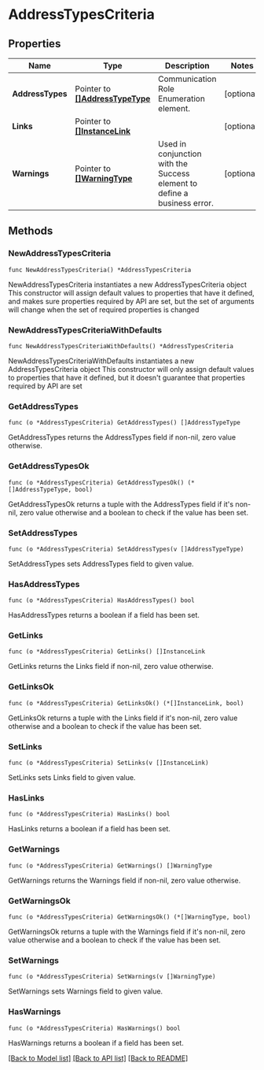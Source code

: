 # AddressTypesCriteria

## Properties

Name | Type | Description | Notes
------------ | ------------- | ------------- | -------------
**AddressTypes** | Pointer to [**[]AddressTypeType**](AddressTypeType.md) | Communication Role Enumeration element. | [optional] 
**Links** | Pointer to [**[]InstanceLink**](InstanceLink.md) |  | [optional] 
**Warnings** | Pointer to [**[]WarningType**](WarningType.md) | Used in conjunction with the Success element to define a business error. | [optional] 

## Methods

### NewAddressTypesCriteria

`func NewAddressTypesCriteria() *AddressTypesCriteria`

NewAddressTypesCriteria instantiates a new AddressTypesCriteria object
This constructor will assign default values to properties that have it defined,
and makes sure properties required by API are set, but the set of arguments
will change when the set of required properties is changed

### NewAddressTypesCriteriaWithDefaults

`func NewAddressTypesCriteriaWithDefaults() *AddressTypesCriteria`

NewAddressTypesCriteriaWithDefaults instantiates a new AddressTypesCriteria object
This constructor will only assign default values to properties that have it defined,
but it doesn't guarantee that properties required by API are set

### GetAddressTypes

`func (o *AddressTypesCriteria) GetAddressTypes() []AddressTypeType`

GetAddressTypes returns the AddressTypes field if non-nil, zero value otherwise.

### GetAddressTypesOk

`func (o *AddressTypesCriteria) GetAddressTypesOk() (*[]AddressTypeType, bool)`

GetAddressTypesOk returns a tuple with the AddressTypes field if it's non-nil, zero value otherwise
and a boolean to check if the value has been set.

### SetAddressTypes

`func (o *AddressTypesCriteria) SetAddressTypes(v []AddressTypeType)`

SetAddressTypes sets AddressTypes field to given value.

### HasAddressTypes

`func (o *AddressTypesCriteria) HasAddressTypes() bool`

HasAddressTypes returns a boolean if a field has been set.

### GetLinks

`func (o *AddressTypesCriteria) GetLinks() []InstanceLink`

GetLinks returns the Links field if non-nil, zero value otherwise.

### GetLinksOk

`func (o *AddressTypesCriteria) GetLinksOk() (*[]InstanceLink, bool)`

GetLinksOk returns a tuple with the Links field if it's non-nil, zero value otherwise
and a boolean to check if the value has been set.

### SetLinks

`func (o *AddressTypesCriteria) SetLinks(v []InstanceLink)`

SetLinks sets Links field to given value.

### HasLinks

`func (o *AddressTypesCriteria) HasLinks() bool`

HasLinks returns a boolean if a field has been set.

### GetWarnings

`func (o *AddressTypesCriteria) GetWarnings() []WarningType`

GetWarnings returns the Warnings field if non-nil, zero value otherwise.

### GetWarningsOk

`func (o *AddressTypesCriteria) GetWarningsOk() (*[]WarningType, bool)`

GetWarningsOk returns a tuple with the Warnings field if it's non-nil, zero value otherwise
and a boolean to check if the value has been set.

### SetWarnings

`func (o *AddressTypesCriteria) SetWarnings(v []WarningType)`

SetWarnings sets Warnings field to given value.

### HasWarnings

`func (o *AddressTypesCriteria) HasWarnings() bool`

HasWarnings returns a boolean if a field has been set.


[[Back to Model list]](../README.md#documentation-for-models) [[Back to API list]](../README.md#documentation-for-api-endpoints) [[Back to README]](../README.md)


